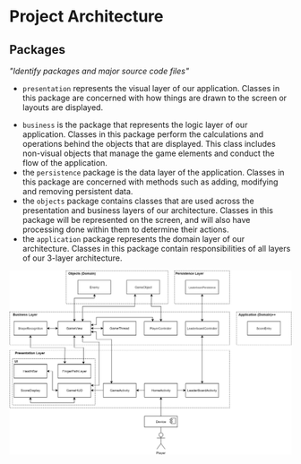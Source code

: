 # Project Architecture

## Packages

*"Identify packages and major source code files"*

* `presentation` represents the visual layer of our application. Classes in this package are concerned with how things are drawn to the screen or layouts are displayed.
- `business` is the package that represents the logic layer of our application. Classes in this package perform the calculations and operations behind the objects that are displayed. This class includes non-visual objects that manage the game elements and conduct the flow of the application.
-  the `persistence` package is the data layer of the application. Classes in this package are concerned with methods such as adding, modifying and removing persistent data.
- the `objects` package contains classes that are used across the presentation and business layers of our architecture. Classes in this package will be represented on the screen, and will also have processing done within them to determine their actions.
- the `application` package represents the domain layer of our architecture. Classes in this package contain responsibilities of all layers of our 3-layer architecture.

![Architecture Diagram](architecture_diagram.png)